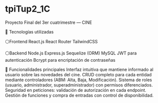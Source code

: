 # tpiTup2_1C
Proyecto Final del 3er cuatrimestre — CINE

🚀 Tecnologías utilizadas

⚪Frontend
React.js
React Router
TailwindCSS

⚪Backend
Node.js
Express.js
Sequelize (ORM)
MySQL
JWT para autenticación
Bcrypt para encriptación de contraseñas

📌 Funcionalidades principales
Interfaz intuitiva que mantiene informado al usuario sobre las novedades del cine.
CRUD completo para cada entidad mediante controladores (ABM: Alta, Baja, Modificación).
Sistema de roles (usuario, administrador, superadministrador) con permisos diferenciados.
Seguridad en peticiones: validación de autorización en cada endpoint.
Gestión de funciones y compra de entradas con control de disponibilidad.
